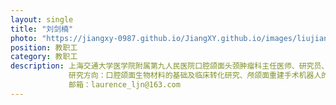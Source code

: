 ```yaml
---
layout: single
title: "刘剑楠"
photo: "https://jiangxy-0987.github.io/JiangXY.github.io/images/liujiannan.png"
position: 教职工
category: 教职工
description: 上海交通大学医学院附属第九人民医院口腔颌面头颈肿瘤科主任医师、研究员、博士生导师<br>
             研究方向：口腔颌面生物材料的基础及临床转化研究、颅颌面重建手术机器人的临床与基础研究<br>
             邮箱：laurence_ljn@163.com
---
```


